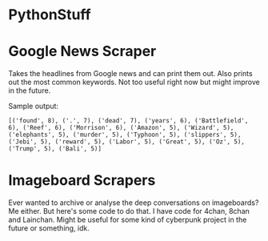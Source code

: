 # PythonStuff

# Google News Scraper

Takes the headlines from Google news and can print them out. Also prints out the most common keywords. Not too useful right now but might improve in the future.

Sample output:

```
[('found', 8), ('.', 7), ('dead', 7), ('years', 6), ('Battlefield', 6), ('Reef', 6), ('Morrison', 6), ('Amazon', 5), ('Wizard', 5), ('elephants', 5), ('murder', 5), ('Typhoon', 5), ('slippers', 5), ('Jebi', 5), ('reward', 5), ('Labor', 5), ('Great', 5), ('Oz', 5), ('Trump', 5), ('Bali', 5)]
```

# Imageboard Scrapers

Ever wanted to archive or analyse the deep conversations on imageboards? Me either. But here's some code to do that. I have code for 4chan, 8chan and Lainchan. Might be useful for some kind of cyberpunk project in the future or something, idk.
